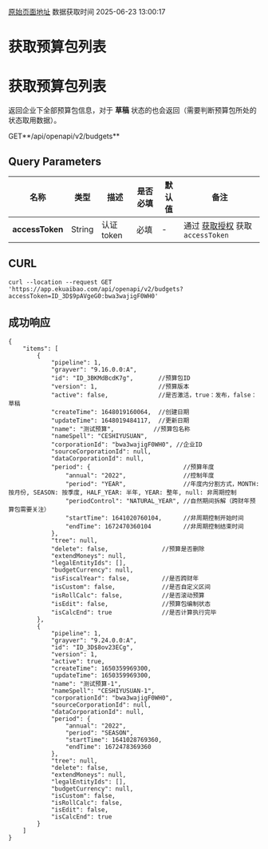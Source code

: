 [原始页面地址](https://docs.ekuaibao.com/docs/open-api/budget/get-budget-list)
数据获取时间 2025-06-23 13:00:17

# 获取预算包列表

# 获取预算包列表  
  
返回企业下全部预算包信息，对于 **草稿** 状态的也会返回（需要判断预算包所处的状态取用数据）。

GET**/api/openapi/v2/budgets**

## Query Parameters​

名称| 类型| 描述| 是否必填| 默认值| 备注  
---|---|---|---|---|---  
**accessToken**|  String| 认证token| 必填| -| 通过 [获取授权](/docs/open-api/getting-started/auth) 获取 `accessToken`  
  
## CURL​
    
    
    curl --location --request GET 'https://app.ekuaibao.com/api/openapi/v2/budgets?accessToken=ID_3D$9pAVgeG0:bwa3wajigF0WH0'  
    

## 成功响应​
    
    
    {  
        "items": [  
            {  
                "pipeline": 1,  
                "grayver": "9.16.0.0:A",  
                "id": "ID_3BKMdBcdK7g",       //预算包ID  
                "version": 1,                 //预算版本  
                "active": false,              //是否激活，true：发布，false：草稿  
                "createTime": 1648019160064,  //创建日期  
                "updateTime": 1648019484117,  //更新日期  
                "name": "测试预算",           //预算包名称  
                "nameSpell": "CESHIYUSUAN",  
                "corporationId": "bwa3wajigF0WH0", //企业ID  
                "sourceCorporationId": null,  
                "dataCorporationId": null,  
                "period": {                          //预算年度  
                    "annual": "2022",                //控制年度  
                    "period": "YEAR",                //年度内分割方式，MONTH: 按月份, SEASON: 按季度, HALF_YEAR: 半年, YEAR: 整年, null: 非周期控制  
                    "periodControl": "NATURAL_YEAR", //自然期间拆解（跨财年预算包需要关注）  
                    "startTime": 1641020760104,      //非周期控制开始时间  
                    "endTime": 1672470360104         //非周期控制结束时间  
                },  
                "tree": null,  
                "delete": false,               //预算是否删除  
                "extendMoneys": null,  
                "legalEntityIds": [],  
                "budgetCurrency": null,  
                "isFiscalYear": false,         //是否跨财年  
                "isCustom": false,             //是否自定义区间  
                "isRollCalc": false,           //是否滚动预算  
                "isEdit": false,               //预算包编制状态  
                "isCalcEnd": true              //是否计算执行完毕  
            },  
            {  
                "pipeline": 1,  
                "grayver": "9.24.0.0:A",  
                "id": "ID_3D$8ov23ECg",  
                "version": 1,  
                "active": true,  
                "createTime": 1650359969300,  
                "updateTime": 1650359969300,  
                "name": "测试预算-1",  
                "nameSpell": "CESHIYUSUAN-1",  
                "corporationId": "bwa3wajigF0WH0",  
                "sourceCorporationId": null,  
                "dataCorporationId": null,  
                "period": {  
                    "annual": "2022",  
                    "period": "SEASON",  
                    "startTime": 1641028769360,  
                    "endTime": 1672478369360  
                },  
                "tree": null,  
                "delete": false,  
                "extendMoneys": null,  
                "legalEntityIds": [],  
                "budgetCurrency": null,  
                "isCustom": false,  
                "isRollCalc": false,  
                "isEdit": false,  
                "isCalcEnd": true  
            }  
        ]  
    }  
    
